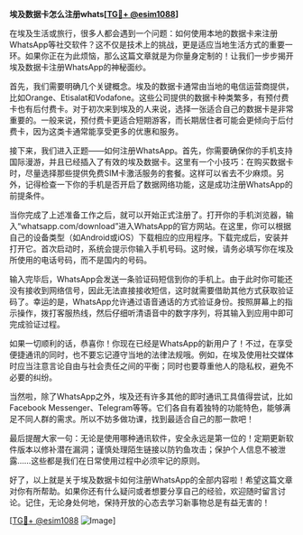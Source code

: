 **埃及数据卡怎么注册whats[[TG💪+ @esim1088](https://t.me/s/esim1088)]**

在埃及生活或旅行，很多人都会遇到一个问题：如何使用本地的数据卡来注册WhatsApp等社交软件？这不仅是技术上的挑战，更是适应当地生活方式的重要一环。如果你正在为此烦恼，那么这篇文章就是为你量身定制的！让我们一步步揭开埃及数据卡注册WhatsApp的神秘面纱。

首先，我们需要明确几个关键概念。埃及的数据卡通常由当地的电信运营商提供，比如Orange、Etisalat和Vodafone。这些公司提供的数据卡种类繁多，有预付费卡也有后付费卡。对于初次来到埃及的人来说，选择一张适合自己的数据卡是非常重要的。一般来说，预付费卡更适合短期游客，而长期居住者可能会更倾向于后付费卡，因为这类卡通常能享受更多的优惠和服务。

接下来，我们进入正题——如何注册WhatsApp。首先，你需要确保你的手机支持国际漫游，并且已经插入了有效的埃及数据卡。这里有一个小技巧：在购买数据卡时，尽量选择那些提供免费SIM卡激活服务的套餐。这样可以省去不少麻烦。另外，记得检查一下你的手机是否开启了数据网络功能，这是成功注册WhatsApp的前提条件。

当你完成了上述准备工作之后，就可以开始正式注册了。打开你的手机浏览器，输入“whatsapp.com/download”进入WhatsApp的官方网站。在这里，你可以根据自己的设备类型（如Android或iOS）下载相应的应用程序。下载完成后，安装并打开它。首次启动时，系统会提示你输入手机号码。这时候，请务必填写你在埃及所使用的电话号码，而不是国内的号码。

输入完毕后，WhatsApp会发送一条验证码短信到你的手机上。由于此时你可能还没有接收到网络信号，因此无法直接接收短信，这时就需要借助其他方式获取验证码了。幸运的是，WhatsApp允许通过语音通话的方式验证身份。按照屏幕上的指示操作，拨打客服热线，然后仔细听清语音中的数字序列，将其输入到应用中即可完成验证过程。

如果一切顺利的话，恭喜你！你现在已经是WhatsApp的新用户了！不过，在享受便捷通讯的同时，也不要忘记遵守当地的法律法规哦。例如，在埃及使用社交媒体时应当注意言论自由与社会责任之间的平衡；同时也要尊重他人的隐私权，避免不必要的纠纷。

当然啦，除了WhatsApp之外，埃及还有许多其他的即时通讯工具值得尝试，比如Facebook Messenger、Telegram等等。它们各自有着独特的功能特色，能够满足不同人群的需求。所以不妨多做功课，找到最适合自己的那一款吧！

最后提醒大家一句：无论是使用哪种通讯软件，安全永远是第一位的！定期更新软件版本以修补潜在漏洞；谨慎处理陌生链接以防钓鱼攻击；保护个人信息不被泄露……这些都是我们在日常使用过程中必须牢记的原则。

好了，以上就是关于埃及数据卡如何注册WhatsApp的全部内容啦！希望这篇文章对你有所帮助。如果你还有什么疑问或者想要分享自己的经验，欢迎随时留言讨论。记住，无论身处何地，保持开放的心态去学习新事物总是有益无害的！

[[TG💪+ @esim1088](https://t.me/s/esim1088) ![Image](https://i.postimg.cc/4NQfJmqS/Snipaste-2025-05-13-00-14-12.png)]